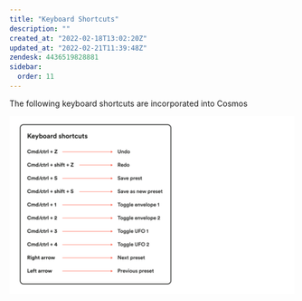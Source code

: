 ```yaml
---
title: "Keyboard Shortcuts"
description: ""
created_at: "2022-02-18T13:02:20Z"
updated_at: "2022-02-21T11:39:48Z"
zendesk: 4436519828881
sidebar:
  order: 11
---
```


The following keyboard shortcuts are incorporated into Cosmos

![](../../../assets/images/article_4436519827985_image_0.png)
